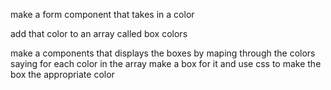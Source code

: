 make a form component that takes in a color

add that color to an array called box colors

make a components that displays the boxes by maping through the colors saying for each color in the array make a box for it and use css to make the box the appropriate color 
